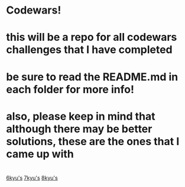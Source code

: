 # Codewars!

# this will be a repo for all codewars challenges that I have completed
# be sure to read the README.md in each folder for more info!
# also, please keep in mind that although there may be better solutions, these are the ones that I came up with
#
#
[6kyu's](./6kyu/6kyu.md)
[7kyu's](./7kyu/7kyu.md)
[8kyu's](./8kyu/8kyu.md)
